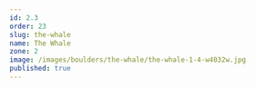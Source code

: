 ```yaml
---
id: 2.3
order: 23
slug: the-whale
name: The Whale
zone: 2
image: /images/boulders/the-whale/the-whale-1-4-w4032w.jpg
published: true
---
```

